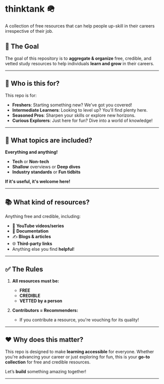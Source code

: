 # thinktank 🪖

A collection of free resources that can help people up-skill in their careers irrespective of their job.

## 🚀 **The Goal**

The goal of this repository is to **aggregate & organize** free, credible, and vetted study resources to help individuals **learn and grow** in their careers.

---

## 🌟 **Who is this for?**

This repo is for:

- **Freshers**: Starting something new? We've got you covered!
- **Intermediate Learners**: Looking to level up? You'll find plenty here.
- **Seasoned Pros**: Sharpen your skills or explore new horizons.
- **Curious Explorers**: Just here for fun? Dive into a world of knowledge!

---

## 🧠 **What topics are included?**

**Everything and anything!**

- **Tech** or **Non-tech**
- **Shallow** overviews or **Deep dives**
- **Industry standards** or **Fun tidbits**

**If it's useful, it's welcome here!**

---

## 📚 **What kind of resources?**

Anything free and credible, including:

- 🎥 **YouTube videos/series**
- 📃 **Documentation**
- ✍️ **Blogs & articles**
- 🌐 **Third-party links**
- Anything else you find **helpful**!

---

## ✅ **The Rules**

1. **All resources must be:**

   - **FREE**
   - **CREDIBLE**
   - **VETTED by a person**

2. **Contributors = Recommenders:**
   - If you contribute a resource, you're vouching for its quality!

---

## ❤️ **Why does this matter?**

This repo is designed to make **learning accessible** for everyone. Whether you're advancing your career or just exploring for fun, this is your **go-to collection** for free and credible resources.

Let’s **build** something amazing together!

---
